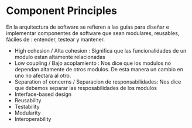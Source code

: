 # Component Principles

En la arquitectura de software se refieren a las guías para diseñar e implementar componentes de software que sean modulares, reusables, fáciles de : entender, testear y mantener.

- High cohesion / Alta cohesion : Significa que las funcionalidades de un modulo estan altamente relacionadas
- Low coupling / Bajo acoplamiento : Nos dice que los modulos no dependan altamente de otros modulos. De esta manera un cambio en uno no afectara al otro.
- Separation of concerns / Separacion de responsabilidades: Nos dice que debemos separar las resposabilidades de los modulos
- Interface-based design
- Reusability
- Testability
- Modularity
- Interoperability
